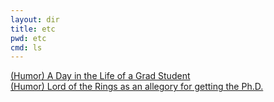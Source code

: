 ```yaml
---
layout: dir
title: etc
pwd: etc
cmd: ls
---
```


[(Humor) A Day in the Life of a Grad Student](http://www.cs.unc.edu/~azuma/grad.day)   
[(Humor) Lord of the Rings as an allegory for getting the Ph.D.](http://danny.oz.au/danny/humour/phd_lotr.html)   